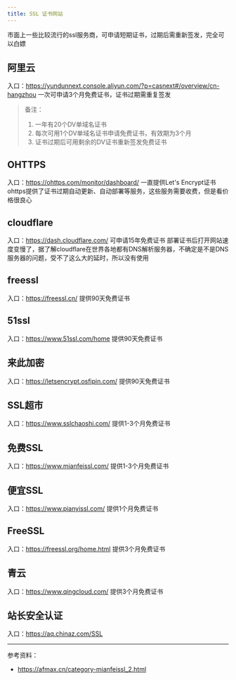 ```yaml
---
title: SSL 证书网站
---
```

市面上一些比较流行的ssl服务商，可申请短期证书，过期后需重新签发，完全可以白嫖
<!-- more -->

## 阿里云

入口：https://yundunnext.console.aliyun.com/?p=casnext#/overview/cn-hangzhou
一次可申请3个月免费证书，证书过期需重复签发

>  备注：
> 1. 一年有20个DV单域名证书
> 2. 每次可用1个DV单域名证书申请免费证书，有效期为3个月
> 3. 证书过期后可用剩余的DV证书重新签发免费证书

## OHTTPS
入口：https://ohttps.com/monitor/dashboard/
一直提供Let's Encrypt证书
ohttps提供了证书过期自动更新、自动部署等服务，这些服务需要收费，但是看价格很良心

## cloudflare

入口：https://dash.cloudflare.com/
可申请15年免费证书
部署证书后打开网站速度变慢了，据了解cloudflare在世界各地都有DNS解析服务器，不确定是不是DNS服务器的问题，受不了这么大的延时，所以没有使用

## freessl

入口：https://freessl.cn/
提供90天免费证书

## 51ssl

入口：https://www.51ssl.com/home
提供90天免费证书

## 来此加密
入口：https://letsencrypt.osfipin.com/
提供90天免费证书 

## SSL超市
入口：https://www.sslchaoshi.com/
提供1-3个月免费证书

## 免费SSL
入口：https://www.mianfeissl.com/
提供1-3个月免费证书

## 便宜SSL
入口：https://www.pianyissl.com/
提供1个月免费证书

## FreeSSL
入口：https://freessl.org/home.html
提供3个月免费证书

## 青云
入口：https://www.qingcloud.com/
提供3个月免费证书

## 站长安全认证
入口：https://aq.chinaz.com/SSL

------

参考资料：
- https://afmax.cn/category-mianfeissl_2.html